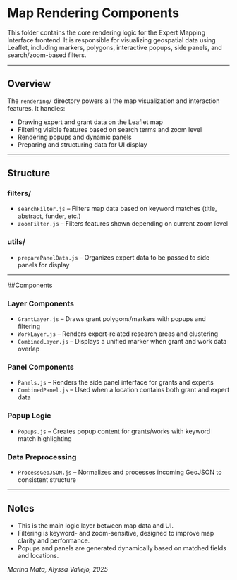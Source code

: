 # Map Rendering Components

This folder contains the core rendering logic for the Expert Mapping Interface frontend. It is responsible for visualizing geospatial data using Leaflet, including markers, polygons, interactive popups, side panels, and search/zoom-based filters.

---

## Overview

The `rendering/` directory powers all the map visualization and interaction features. It handles:

- Drawing expert and grant data on the Leaflet map
- Filtering visible features based on search terms and zoom level
- Rendering popups and dynamic panels
- Preparing and structuring data for UI display

---

## Structure

### filters/
- `searchFilter.js` – Filters map data based on keyword matches (title, abstract, funder, etc.)
- `zoomFilter.js` – Filters features shown depending on current zoom level

### utils/
- `preparePanelData.js` – Organizes expert data to be passed to side panels for display

---

##Components

### Layer Components
- `GrantLayer.js` – Draws grant polygons/markers with popups and filtering
- `WorkLayer.js` – Renders expert-related research areas and clustering
- `CombinedLayer.js` – Displays a unified marker when grant and work data overlap

### Panel Components
- `Panels.js` – Renders the side panel interface for grants and experts
- `CombinedPanel.js` – Used when a location contains both grant and expert data

### Popup Logic
- `Popups.js` – Creates popup content for grants/works with keyword match highlighting

### Data Preprocessing
- `ProcessGeoJSON.js` – Normalizes and processes incoming GeoJSON to consistent structure

---

## Notes

- This is the main logic layer between map data and UI.
- Filtering is keyword- and zoom-sensitive, designed to improve map clarity and performance.
- Popups and panels are generated dynamically based on matched fields and locations.

*Marina Mata, Alyssa Vallejo, 2025*
